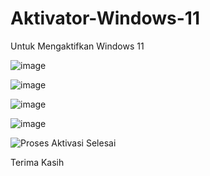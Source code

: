 # Aktivator-Windows-11
Untuk Mengaktifkan Windows 11

![image](https://github.com/Hendro10/Aktivator-Windows-11/assets/112385556/b852d9d8-8fbb-49e7-a5a0-f59a966d1678)

![image](https://github.com/Hendro10/Aktivator-Windows-11/assets/112385556/7cd56974-cf4f-45ef-ad11-762d21cea940)

![image](https://github.com/Hendro10/Aktivator-Windows-11/assets/112385556/30a5b095-f965-4fec-b83f-2b94253cb3db)

![image](https://github.com/Hendro10/Aktivator-Windows-11/assets/112385556/eda20060-a65d-4a23-92d8-6c1c9242b3f1)

![Proses Aktivasi Selesai](https://github.com/Hendro10/Aktivator-Windows-11/assets/112385556/6aaa3a16-9214-43d1-b89b-626521ab1f24)

Terima Kasih

